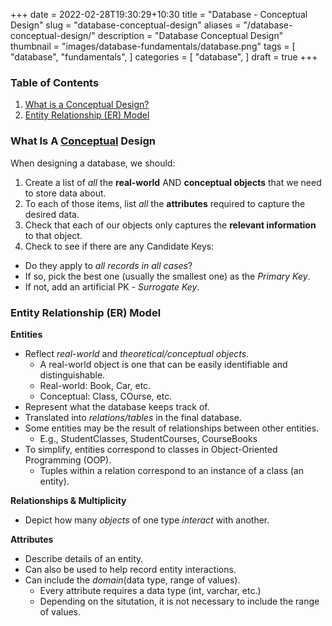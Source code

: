 +++ 
date = 2022-02-28T19:30:29+10:30
title = "Database - Conceptual Design"
slug = "database-conceptual-design"
aliases = "/database-conceptual-design/"
description = "Database Conceptual Design"
thumbnail = "images/database-fundamentals/database.png"
tags = [
    "database",
    "fundamentals",
]
categories = [
    "database",
]
draft = true
+++

### Table of Contents

1. [What is a Conceptual Design?](#what-is-a-conceptual-design)
1. [Entity Relationship (ER) Model](#entity-relationship-(er)-model)

### What Is A [Conceptual](https://www.oxfordlearnersdictionaries.com/definition/english/conceptual?q=conceptual) Design

When designing a database, we should:

1. Create a list of *all* the **real-world** AND **conceptual objects** that we
   need to store data about.
1. To each of those items, list *all* the **attributes** required to capture the
   desired data.
1. Check that each of our objects only captures the **relevant information** to
   that object.
1. Check to see if there are any Candidate Keys:

- Do they apply to *all records in all cases*?
- If so, pick the best one (usually the smallest one) as the *Primary Key*.
- If not, add an artificial PK - *Surrogate Key*.

### Entity Relationship (ER) Model

**Entities**

- Reflect *real-world* and *theoretical/conceptual objects*.
  - A real-world object is one that can be easily identifiable and
    distinguishable.
  - Real-world: Book, Car, etc.
  - Conceptual: Class, COurse, etc.
- Represent what the database keeps track of.
- Translated into *relations/tables* in the final database.
- Some entities may be the result of relationships between other entities.
  - E.g., StudentClasses, StudentCourses, CourseBooks
- To simplify, entities correspond to classes in Object-Oriented Programming (OOP).
  - Tuples within a relation correspond to an instance of a class (an entity).

**Relationships & Multiplicity**

- Depict how many *objects* of one type *interact* with another.

**Attributes**

- Describe details of an entity.
- Can also be used to help record entity interactions.
- Can include the *domain*(data type, range of values).
  - Every attribute requires a data type (int, varchar, etc.)
  - Depending on the situtation, it is not necessary to include the range of
    values.
